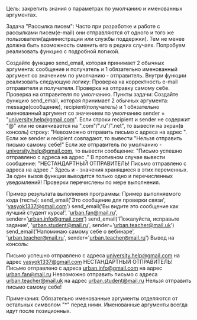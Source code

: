 Цель: закрепить знания о параметрах по умолчанию и именованных аргументах.

Задача "Рассылка писем": Часто при разработке и работе с рассылками писем(e-mail) 
они отправляются от одного и того же пользователя(администрации или службы поддержки). 
Тем не менее должна быть возможность сменить его в редких случаях. Попробуем реализовать функцию с подробной логикой.

Создайте функцию send_email, которая принимает 2 обычных аргумента: 
сообщение и получатель и 1 обязательно именованный аргумент со значением по умолчанию - отправитель. 
Внутри функции реализовать следующую логику: Проверка на корректность e-mail отправителя и получателя. 
Проверка на отправку самому себе. Проверка на отправителя по умолчанию. 
Пункты задачи: Создайте функцию send_email, которая принимает 2 обычных аргумента: message(сообщение), recipient(получатель)
и 1 обязательно именованный аргумент со значением по умолчанию sender = "university.help@gmail.com". 
Если строки recipient и sender не содержит "@" или не оканчивается на ".com"/".ru"/".net", 
то вывести на экран(в консоль) строку: "Невозможно отправить письмо с адреса на адрес ". 
Если же sender и recipient совпадают, то вывести "Нельзя отправить письмо самому себе!" 
Если же отправитель по умолчанию - university.help@gmail.com, то вывести сообщение: "Письмо успешно отправлено с адреса на адрес ."
В противном случае вывести сообщение: "НЕСТАНДАРТНЫЙ ОТПРАВИТЕЛЬ! Письмо отправлено с адреса на адрес ." 
Здесь и - значения хранящиеся в этих переменных. 
За один вызов функции выводится только одно и перечисленных уведомлений! Проверки перечислены по мере выполнения.

Пример результата выполнения программы: 
Пример выполняемого кода (тесты): 
send_email('Это сообщение для проверки связи', 'vasyok1337@gmail.com') 
send_email('Вы видите это сообщение как лучший студент курса!', 'urban.fan@mail.ru', sender='urban.info@gmail.com') 
send_email('Пожалуйста, исправьте задание', 'urban.student@mail.ru', sender='urban.teacher@mail.uk') 
send_email('Напоминаю самому себе о вебинаре', 'urban.teacher@mail.ru', sender='urban.teacher@mail.ru') 
Вывод на консоль:

Письмо успешно отправлено с адреса university.help@gmail.com на адрес vasyok1337@gmail.com 
НЕСТАНДАРТНЫЙ ОТПРАВИТЕЛЬ! Письмо отправлено с адреса urban.info@gmail.com на адрес urban.fan@mail.ru 
Невозможно отправить письмо с адреса urban.teacher@mail.uk на адрес urban.student@mail.ru 
Нельзя отправить письмо самому себе!

Примечания: 
Обязательно именованные аргументы отделяются от остальных символом "*" перед ними. 
Именованные аргументы всегда идут после позиционных.